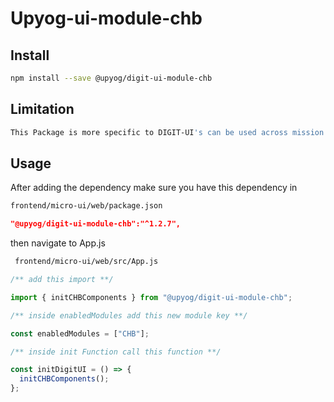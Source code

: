 
# Upyog-ui-module-chb

## Install

```bash
npm install --save @upyog/digit-ui-module-chb
```

## Limitation

```bash
This Package is more specific to DIGIT-UI's can be used across mission's
```

## Usage

After adding the dependency make sure you have this dependency in

```bash
frontend/micro-ui/web/package.json
```

```json
"@upyog/digit-ui-module-chb":"^1.2.7",
```

then navigate to App.js

```bash
 frontend/micro-ui/web/src/App.js
```


```jsx
/** add this import **/

import { initCHBComponents } from "@upyog/digit-ui-module-chb";

/** inside enabledModules add this new module key **/

const enabledModules = ["CHB"];

/** inside init Function call this function **/

const initDigitUI = () => {
  initCHBComponents();
};
```
